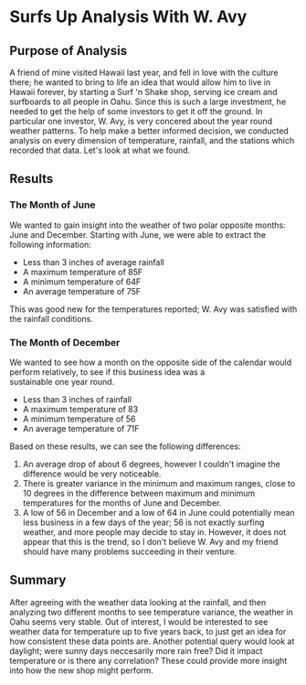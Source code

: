 # Surfs Up Analysis With W. Avy

## Purpose of Analysis

A friend of mine visited Hawaii last year, and fell in love with the culture there; he wanted to bring to life an idea that would
allow him to live in Hawaii forever, by starting a Surf 'n Shake shop, serving ice cream and surfboards to all people in Oahu. Since
this is such a large investment, he needed to get the help of some investors to get it off the ground. In particular one investor, 
W. Avy, is very concered about the year round weather patterns. To help make a better informed decision, we conducted analysis on 
every dimension of temperature, rainfall, and the stations which recorded that data. Let's look at what we found. 

## Results

### The Month of June

We wanted to gain insight into the weather of two polar opposite months: June and December. Starting with June, we were able to 
extract the following information:

+ Less than 3 inches of average rainfall
+ A maximum temperature of 85F
+ A minimum temperature of 64F
+ An average temperature of 75F

This was good new for the temperatures reported; W. Avy was satisfied with the rainfall conditions.

### The Month of December

We wanted to see how a month on the opposite side of the calendar would perform relatively, to see if this business idea was a  
sustainable one year round. 

+ Less than 3 inches of rainfall
+ A maximum temperature of 83
+ A minimum temperature of 56
+ An average temperature of 71F

Based on these results, we can see the following differences:

1.  An average drop of about 6 degrees, however I couldn't imagine the difference would be 
very noticeable. 
2. There is greater variance in the minimum and maximum ranges, close to 10 degrees in the difference between maximum and minimum
temperatures for the months of June and December. 
3. A low of 56 in December and a low of 64 in June could potentially mean less business in a few days of the year; 56 is not exactly 
surfing weather, and more people may decide to stay in. However, it does not appear that this is the trend, so I don't believe 
W. Avy and my friend should have many problems succeeding in their venture. 

## Summary

After agreeing with the weather data looking at the rainfall, and then analyzing two different months to see temperature variance, 
the weather in Oahu seems very stable. Out of interest, I would be interested to see weather data for temperature up to five years
back, to just get an idea for how consistent these data points are. Another potential query would look at daylight; were sunny days
neccesarily more rain free? Did it impact temperature or is there any correlation? These could provide more insight into how the new
shop might perform.
